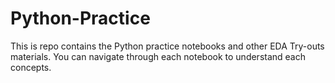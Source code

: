 # Python-Practice
This is repo contains the Python practice notebooks and other EDA Try-outs materials.
You can navigate through each notebook to understand each concepts.
